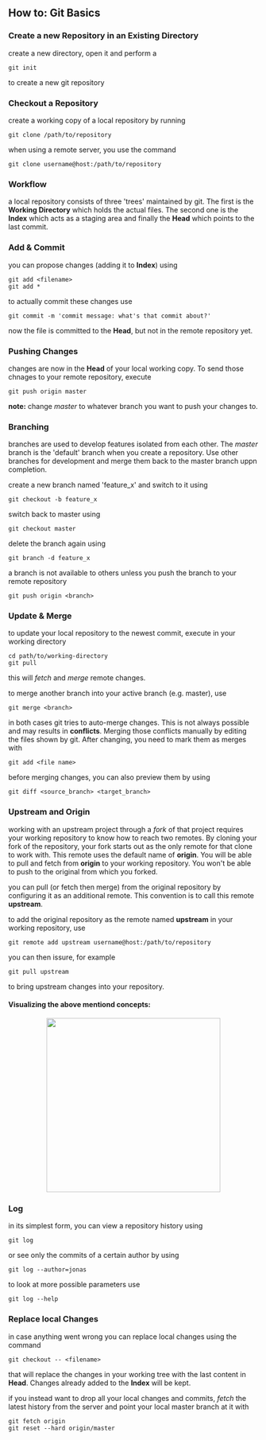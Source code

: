 ## How to: Git Basics

### Create a new Repository in an Existing Directory
create a new directory, open it and perform a 

    git init
    
to create a new git repository

### Checkout a Repository
create a working copy of a local repository by running 

    git clone /path/to/repository
    
when using a remote server, you use the command

    git clone username@host:/path/to/repository

### Workflow
a local repository consists of three 'trees' maintained by git. The first is the **Working Directory** which holds the actual files. The second one is the **Index** which acts as a staging area and finally the **Head** which points to the last commit. 

### Add & Commit
you can propose changes (adding it to **Index**) using

    git add <filename> 
    git add *
    
to actually commit these changes use

    git commit -m 'commit message: what's that commit about?'
    
now the file is committed to the **Head**, but not in the remote repository yet.

### Pushing Changes
changes are now in the **Head** of your local working copy. To send those chnages to your remote repository, execute

    git push origin master
    
**note:** change *master* to whatever branch you want to push your changes to.

### Branching
branches are used to develop features isolated from each other. The *master* branch is the 'default' branch when you create a repository. Use other branches for development and merge them back to the master branch uppn completion. 

create a new branch named 'feature_x' and switch to it using

    git checkout -b feature_x
    
switch back to master using

    git checkout master
    
delete the branch again using

    git branch -d feature_x
    
a branch is not available to others unless you push the branch to your remote repository
    
    git push origin <branch>
    
### Update & Merge
to update your local repository to the newest commit, execute in your working directory
    
    cd path/to/working-directory
    git pull
    
this will *fetch* and *merge* remote changes.

to merge another branch into your active branch (e.g. master), use

    git merge <branch>
    
in both cases git tries to auto-merge changes. This is not always possible and may results in **conflicts**. Merging those conflicts manually by editing the files shown by git. After changing, you need to mark them as merges with

    git add <file name>
    
before merging changes, you can also preview them by using

    git diff <source_branch> <target_branch>
    
### Upstream and Origin
working with an upstream project through a *fork* of that project requires your working repository to know how to reach two remotes. By cloning your fork of the repository, your fork starts out as the only remote for that clone to work with. This remote uses the default name of **origin**. You will be able to pull and fetch from **origin** to your working repository. You won't be able to push to the original from which you forked.

you can pull (or fetch then merge) from the original repository by configuring it as an additional remote. This convention is to call this remote **upstream**. 

to add the original repository as the remote named **upstream** in your working repository, use 

    git remote add upstream username@host:/path/to/repository
    
you can then issure, for example 

    git pull upstream
    
to bring upstream changes into your repository.

#### Visualizing the above mentiond concepts:

<p align="center">
  <img src="Git-How-to/upstream-vs-origin.svg" width="350"/>
</p>

### Log
in its simplest form, you can view a repository history using 

    git log
    
or see only the commits of a certain author by using

    git log --author=jonas
    
to look at more possible parameters use

    git log --help
    
### Replace local Changes
in case anything went wrong you can replace local changes using the command

    git checkout -- <filename>

that will replace the changes in your working tree with the last content in **Head**. Changes already added to the **Index** will be kept. 

if you instead want to drop all your local changes and commits, *fetch* the latest history from the server and point your local master branch at it with

    git fetch origin
    git reset --hard origin/master
    

   
    


